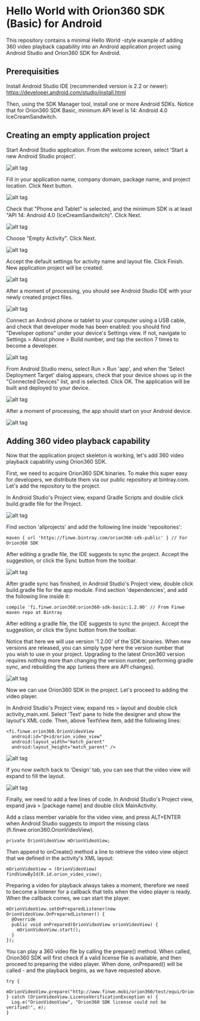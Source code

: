 # Hello World with Orion360 SDK (Basic) for Android

This repository contains a minimal Hello World -style example of adding 360 video playback capability into an Android application project using Android Studio and Orion360 SDK for Android.


Prerequisities
--------------

Install Android Studio IDE (recommended version is 2.2 or newer):
https://developer.android.com/studio/install.html

Then, using the SDK Manager tool, install one or more Android SDKs. Notice that for Orion360 SDK Basic, minimum API level is 14: Android 4.0 IceCreamSandwitch.


Creating an empty application project
-------------------------------------

Start Android Studio application. From the welcome screen, select 'Start a new Android Studio project'.

![alt tag](https://cloud.githubusercontent.com/assets/12032146/18169552/4bd00ee2-7063-11e6-8dab-a522b5296b7f.png)

Fill in your application name, company domain, package name, and project location. Click Next button.

![alt tag](https://cloud.githubusercontent.com/assets/12032146/18169775/5587bfce-7064-11e6-96d7-a36d0db27913.png)

Check that "Phone and Tablet" is selected, and the minimum SDK is at least "API 14: Android 4.0 (IceCreamSandwitch)". Click Next.

![alt tag](https://cloud.githubusercontent.com/assets/12032146/18169873/b96fda80-7064-11e6-8575-329da087c3e6.png)

Choose "Empty Activity". Click Next.

![alt tag](https://cloud.githubusercontent.com/assets/12032146/18169938/ffe680fe-7064-11e6-9570-ef31edd1d9a1.png)

Accept the default settings for activity name and layout file. Click Finish. New application project will be created.

![alt tag](https://cloud.githubusercontent.com/assets/12032146/18169985/368fba94-7065-11e6-856f-7a48441cb84a.png)

After a moment of processing, you should see Android Studio IDE with your newly created project files. 

![alt tag](https://cloud.githubusercontent.com/assets/12032146/18170077/92465f00-7065-11e6-9bd4-f6d6df12920a.png)

Connect an Android phone or tablet to your computer using a USB cable, and check that developer mode has been enabled: you should find "Developer options" under your device's Settings view. If not, navigate to Settings > About phone > Build number, and tap the section 7 times to become a developer.

![alt tag](https://cloud.githubusercontent.com/assets/12032146/18170397/ddcf201e-7066-11e6-8de8-59cb7492b595.png)

From Android Studio menu, select Run > Run 'app', and when the 'Select Deployment Target' dialog appears, check that your device shows up in the "Connected Devices" list, and is selected. Click OK. The application will be built and deployed to your device.

![alt tag](https://cloud.githubusercontent.com/assets/12032146/18170461/1e6c8030-7067-11e6-8c17-8b3bce493e81.png)

After a moment of processing, the app should start on your Android device.

![alt tag](https://cloud.githubusercontent.com/assets/12032146/18170531/4d2277fe-7067-11e6-816b-97b1d4a15b60.png)


Adding 360 video playback capability
------------------------------------

Now that the application project skeleton is working, let's add 360 video playback capability using Orion360 SDK.

First, we need to acquire Orion360 SDK binaries. To make this super easy for developers, we distribute them via our public repository at bintray.com. Let's add the repository to the project.

In Android Studio's Project view, expand Gradle Scripts and double click build.gradle file for the Project.

![alt tag](https://cloud.githubusercontent.com/assets/12032146/18170765/35fe720c-7068-11e6-947d-364d53b1a043.png)

Find section 'allprojects' and add the following line inside 'repositories':

```
maven { url 'https://finwe.bintray.com/orion360-sdk-public' } // For Orion360 SDK
```

After editing a gradle file, the IDE suggests to sync the project. Accept the suggestion, or click the Sync button from the toolbar.

![alt tag](https://cloud.githubusercontent.com/assets/12032146/18171065/4e2430aa-7069-11e6-8811-fcbbec81e86f.png)

After gradle sync has finished, in Android Studio's Project view, double click build.gradle file for the app module. Find section 'dependencies', and add the following line inside it:

```
compile 'fi.finwe.orion360:orion360-sdk-basic:1.2.00' // From Finwe maven repo at Bintray
```

After editing a gradle file, the IDE suggests to sync the project. Accept the suggestion, or click the Sync button from the toolbar.

Notice that here we will use version '1.2.00' of the SDK binaries. When new versions are released, you can simply type here the version number that you wish to use in your project. Upgrading to the latest Orion360 version requires nothing more than changing the version number, performing gradle sync, and rebuilding the app (unless there are API changes).

![alt tag](https://cloud.githubusercontent.com/assets/12032146/18171532/0f740f72-706b-11e6-8cce-ca475b58a332.png)

Now we can use Orion360 SDK in the project. Let's proceed to adding the video player. 

In Android Studio's Project view, expand res > layout and double click activity_main.xml. Select 'Text' pane to hide the designer and show the layout's XML code. Then, above TextView item, add the following lines:

```
<fi.finwe.orion360.OrionVideoView
  android:id="@+id/orion_video_view"
  android:layout_width="match_parent"
  android:layout_height="match_parent" />
```

![alt tag](https://cloud.githubusercontent.com/assets/12032146/18171902/39551fc4-706c-11e6-919d-8ab34323f89d.png)

If you now switch back to 'Design' tab, you can see that the video view will expand to fill the layout.

![alt tag](https://cloud.githubusercontent.com/assets/12032146/18171955/68955dee-706c-11e6-8d00-690fea36c5ef.png)

Finally, we need to add a few lines of code. In Android Studio's Project view, expand java > [package name] and double click MainActivity. 

Add a class member variable for the video view, and press ALT+ENTER when Android Studio suggests to import the missing class (fi.finwe.orion360.OrionVideoView).

```
private OrionVideoView mOrionVideoView;
```

Then append to onCreate() method a line to retrieve the video view object that we defined in the activity's XML layout:

```
mOrionVideoView = (OrionVideoView) findViewById(R.id.orion_video_view);
```

Preparing a video for playback always takes a moment, therefore we need to become a listener for a callback that tells when the video player is ready. When the callback comes, we can start the player.

```
mOrionVideoView.setOnPreparedListener(new OrionVideoView.OnPreparedListener() {
  @Override
  public void onPrepared(OrionVideoView orionVideoView) {
    mOrionVideoView.start();
  }
});
```

You can play a 360 video file by calling the prepare() method. When called, Orion360 SDK will first check if a valid license file is available, and then proceed to preparing the video player. When done, onPrepared() will be called - and the playback begins, as we have requested above.

```
try {
  mOrionVideoView.prepare("http://www.finwe.mobi/orion360/test/equi/Orion360_test_video_1920x960.mp4");
} catch (OrionVideoView.LicenseVerificationException e) {
  Log.e("OrionVideoView", "Orion360 SDK license could not be verified!", e);
}
```



